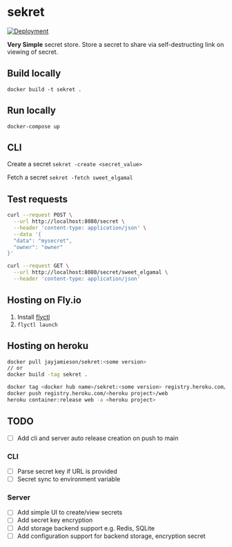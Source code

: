 # sekret
[![Deployment](https://github.com/JayJamieson/sekret/actions/workflows/deployment.yml/badge.svg)](https://github.com/JayJamieson/sekret/actions/workflows/deployment.yml)

**Very Simple** secret store. Store a secret to share via self-destructing link on viewing of secret.

## Build locally

`docker build -t sekret .`

## Run locally

`docker-compose up`

## CLI

Create a secret `sekret -create <secret_value>`

Fetch a secret `sekret -fetch sweet_elgamal`

## Test requests

```bash
curl --request POST \
  --url http://localhost:8080/secret \
  --header 'content-type: application/json' \
  --data '{
  "data": "mysecret",
  "owner": "owner"
}'
```

```bash
curl --request GET \
  --url http://localhost:8080/secret/sweet_elgamal \
  --header 'content-type: application/json'
```

## Hosting on Fly.io

1. Install [flyctl](https://fly.io/docs/hands-on/install-flyctl/) 
2. `flyctl launch`

## Hosting on heroku

```bash
docker pull jayjamieson/sekret:<some version>
// or
docker build -tag sekret .

docker tag <docker hub name>/sekret:<some version> registry.heroku.com/<heroku project>/web
docker push registry.heroku.com/<heroku project>/web
heroku container:release web -a <heroku project>
```

## TODO

- [ ] Add cli and server auto release creation on push to main

### CLI 
- [ ] Parse secret key if URL is provided
- [ ] Secret sync to environment variable

### Server 

- [ ] Add simple UI to create/view secrets
- [ ] Add secret key encryption
- [ ] Add storage backend support e.g. Redis, SQLite
- [ ] Add configuration support for backend storage, encryption secret